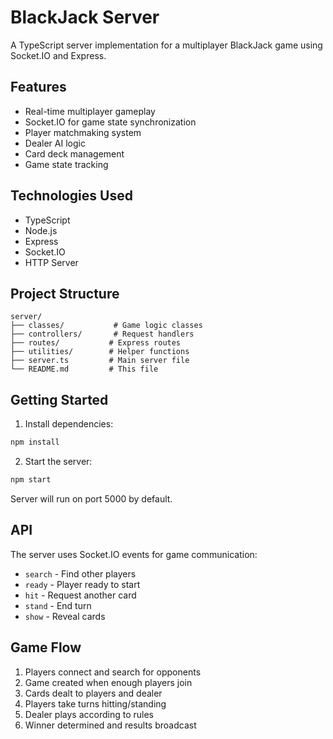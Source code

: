 # BlackJack Server

A TypeScript server implementation for a multiplayer BlackJack game using Socket.IO and Express.

## Features

- Real-time multiplayer gameplay
- Socket.IO for game state synchronization
- Player matchmaking system
- Dealer AI logic
- Card deck management
- Game state tracking

## Technologies Used

- TypeScript
- Node.js
- Express
- Socket.IO
- HTTP Server

## Project Structure

```
server/
├── classes/           # Game logic classes
├── controllers/       # Request handlers
├── routes/           # Express routes
├── utilities/        # Helper functions
├── server.ts         # Main server file
└── README.md         # This file
```

## Getting Started

1. Install dependencies:

```bash
npm install
```

2. Start the server:

```bash
npm start
```

Server will run on port 5000 by default.

## API

The server uses Socket.IO events for game communication:

- `search` - Find other players
- `ready` - Player ready to start
- `hit` - Request another card
- `stand` - End turn
- `show` - Reveal cards

## Game Flow

1. Players connect and search for opponents
2. Game created when enough players join
3. Cards dealt to players and dealer
4. Players take turns hitting/standing
5. Dealer plays according to rules
6. Winner determined and results broadcast
